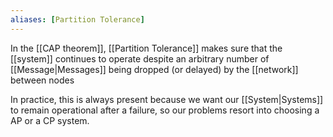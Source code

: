 ```yaml
---
aliases: [Partition Tolerance]
---
```


In the [[CAP theorem]], [[Partition Tolerance]] makes sure that the [[system]] continues to operate despite an arbitrary number of [[Message|Messages]] being dropped (or delayed) by the [[network]] between nodes

In practice, this is always present because we want our [[System|Systems]] to remain operational after a failure, so our problems resort into choosing a AP or a CP system.